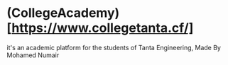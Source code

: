 # (CollegeAcademy)[https://www.collegetanta.cf/]
it's an academic platform for the students of Tanta Engineering, Made By Mohamed Numair

